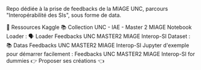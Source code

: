 Repo dédiée à la prise de feedbacks de la MIAGE UNC, parcours "Interopérabilité des SIs", sous forme de data.

📑 Ressources Kaggle
📚 Collection UNC - IAE - Master 2 MIAGE
Notebook Loader : 🗣️ Loader Feedbacks UNC MASTER2 MIAGE Interop-SI
Dataset : 📚 Datas Feedbacks UNC MASTER2 MIAGE Interop-SI
Jupyter d'exemple pour démarrer facilement : Feedbacks UNC MASTER2 MIAGE Interop-SI for dummies
👉 Proposer ses créations 👈
